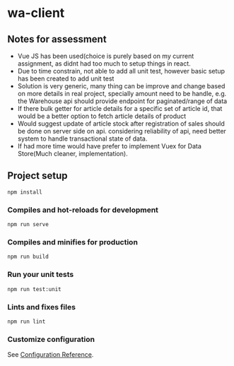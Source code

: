 # wa-client
## Notes for assessment
- Vue JS has been used(choice is purely based on my current assignment, as didnt had too much to setup things in react. 
- Due to time constrain, not able to add all unit test, however basic setup has been created to add unit test
- Solution is very generic, many thing can be improve and change based on more details in real project, specially amount 
need to be handle, e.g. the Warehouse api should provide endpoint for paginated/range of data
- If there bulk getter for article details for a specific set of article id, that would be a better option to fetch 
article details of product
- Would suggest update of article stock after registration of sales should be done on server side on api. considering 
reliability of api, need better system to handle transactional state of data.
- If had more time would have prefer to implement Vuex for Data Store(Much cleaner, implementation).

## Project setup
```
npm install
```

### Compiles and hot-reloads for development
```
npm run serve
```

### Compiles and minifies for production
```
npm run build
```

### Run your unit tests
```
npm run test:unit
```

### Lints and fixes files
```
npm run lint
```

### Customize configuration
See [Configuration Reference](https://cli.vuejs.org/config/).
